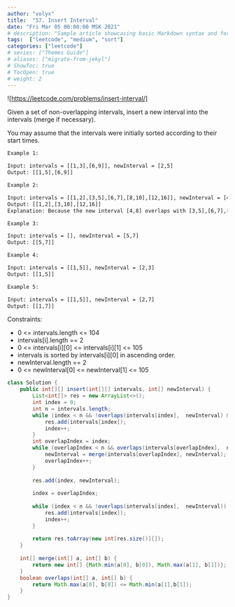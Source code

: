 ```yaml
---
author: "volyx"
title:  "57. Insert Interval"
date: "Fri Mar 05 00:00:00 MSK 2021"
# description: "Sample article showcasing basic Markdown syntax and formatting for HTML elements."
tags:  ["leetcode", "medium", "sort"]
categories: ["leetcode"]
# series: ["Themes Guide"]
# aliases: ["migrate-from-jekyl"]
# ShowToc: true
# TocOpen: true
# weight: 2
---
```


![https://leetcode.com/problems/insert-interval/]

Given a set of non-overlapping intervals, insert a new interval into the intervals (merge if necessary).

You may assume that the intervals were initially sorted according to their start times.

```txt
Example 1:

Input: intervals = [[1,3],[6,9]], newInterval = [2,5]
Output: [[1,5],[6,9]]

Example 2:

Input: intervals = [[1,2],[3,5],[6,7],[8,10],[12,16]], newInterval = [4,8]
Output: [[1,2],[3,10],[12,16]]
Explanation: Because the new interval [4,8] overlaps with [3,5],[6,7],[8,10].

Example 3:

Input: intervals = [], newInterval = [5,7]
Output: [[5,7]]

Example 4:

Input: intervals = [[1,5]], newInterval = [2,3]
Output: [[1,5]]

Example 5:

Input: intervals = [[1,5]], newInterval = [2,7]
Output: [[1,7]]
```

Constraints:

- 0 <= intervals.length <= 104
- intervals[i].length == 2
- 0 <= intervals[i][0] <= intervals[i][1] <= 105
- intervals is sorted by intervals[i][0] in ascending order.
- newInterval.length == 2
- 0 <= newInterval[0] <= newInterval[1] <= 105

```java
class Solution {
    public int[][] insert(int[][] intervals, int[] newInterval) {
        List<int[]> res = new ArrayList<>();
        int index = 0;
        int n = intervals.length;
        while (index < n && !overlaps(intervals[index],  newInterval) && intervals[index][1] < newInterval[0]) {
            res.add(intervals[index]);
            index++;
        }
        int overlapIndex = index;
        while (overlapIndex < n && overlaps(intervals[overlapIndex],  newInterval)) {
            newInterval = merge(intervals[overlapIndex], newInterval);
            overlapIndex++;
        }
        
        res.add(index, newInterval);
        
        index = overlapIndex;
        
        while (index < n && !overlaps(intervals[index],  newInterval)) {
            res.add(intervals[index]);
            index++;
        }
        
        return res.toArray(new int[res.size()][]); 
    }
    
    int[] merge(int[] a, int[] b) {
        return new int[] {Math.min(a[0], b[0]), Math.max(a[1], b[1])};
    }
    boolean overlaps(int[] a, int[] b) {
        return Math.max(a[0], b[0]) <= Math.min(a[1],b[1]);
    }
}

